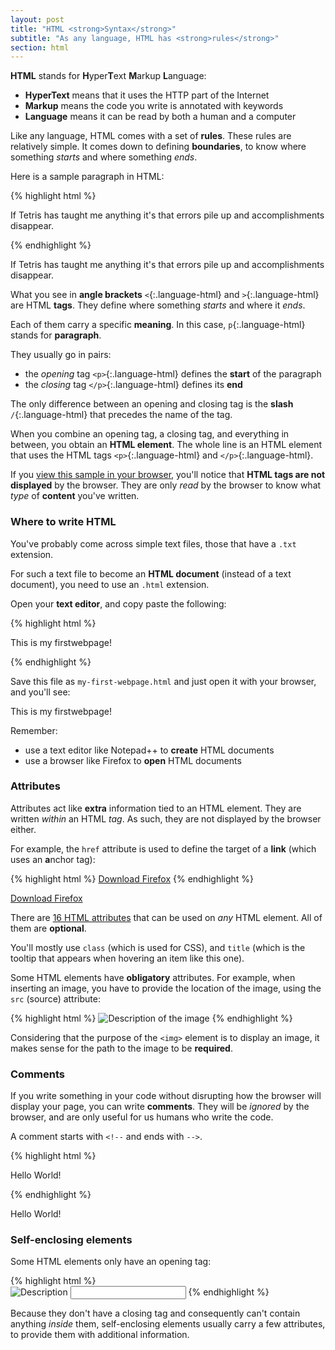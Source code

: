 ```yaml
---
layout: post
title: "HTML <strong>Syntax</strong>"
subtitle: "As any language, HTML has <strong>rules</strong>"
section: html
---
```


**HTML** stands for **H**yper**T**ext **M**arkup **L**anguage:

* **HyperText** means that it uses the HTTP part of the Internet
* **Markup** means the code you write is annotated with keywords
* **Language** means it can be read by both a human and a computer

Like any language, HTML comes with a set of **rules**. These rules are relatively simple. It comes down to defining **boundaries**, to know where something _starts_ and where something _ends_.

Here is a sample paragraph in HTML:

{% highlight html %}
<p>If Tetris has taught me anything it's that errors pile up and accomplishments disappear.</p>
{% endhighlight %}

<div class="result"><p>If Tetris has taught me anything it's that errors pile up and accomplishments disappear.</p></div>

What you see in **angle brackets** `<`{:.language-html} and `>`{:.language-html} are HTML **tags**. They define where something _starts_ and where it _ends_.

Each of them carry a specific **meaning**. In this case, `p`{:.language-html} stands for **paragraph**.

They usually go in pairs:

* the _opening_ tag `<p>`{:.language-html} defines the **start** of the paragraph
* the _closing_ tag `</p>`{:.language-html} defines its **end**

The only difference between an opening and closing tag is the **slash** `/`{:.language-html} that precedes the name of the tag.

When you combine an opening tag, a closing tag, and everything in between, you obtain an **HTML element**. The whole line is an HTML element that uses the HTML tags `<p>`{:.language-html} and `</p>`{:.language-html}.

If you [view this sample in your browser](/html/sample-paragraph.html), you'll notice that **HTML tags are not displayed** by the browser. They are only _read_ by the browser to know what _type_ of **content** you've written.

### Where to write HTML

You've probably come across simple text files, those that have a `.txt` extension.

For such a text file to become an **HTML document** (instead of a text document), you need to use an `.html` extension.

Open your **text editor**, and copy paste the following:

{% highlight html %}
<p>This is my firstwebpage!</p>
{% endhighlight %}

Save this file as `my-first-webpage.html` and just open it with your browser, and you'll see:

<div class="result"><p>This is my firstwebpage!</p></div>

Remember:

* use a text editor like Notepad++ to **create** HTML documents
* use a browser like Firefox to **open** HTML documents

### Attributes

Attributes act like **extra** information tied to an HTML element. They are written _within_ an HTML _tag_. As such, they are not displayed by the browser either.

For example, the `href` attribute is used to define the target of a **link** (which uses an **a**nchor tag):

{% highlight html %}
<a href="https://www.mozilla.com/firefox">Download Firefox</a>
{% endhighlight %}

<div class="result"><a href="https://www.mozilla.com/firefox">Download Firefox</a></div>

There are [16 HTML attributes](https://developer.mozilla.org/en-US/docs/Web/HTML/Global_attributes) that can be used on _any_ HTML element. All of them are **optional**.

You'll mostly use `class` (which is used for CSS), and `title` (which is the tooltip that appears when hovering an item like this one).

Some HTML elements have **obligatory** attributes. For example, when inserting an image, you have to provide the location of the image, using the `src` (source) attribute:

{% highlight html %}
<img src="#" alt="Description of the image">
{% endhighlight %}

Considering that the purpose of the `<img>` element is to display an image, it makes sense for the path to the image to be **required**.

### Comments

If you write something in your code without disrupting how the browser will display your page, you can write **comments**. They will be _ignored_ by the browser, and are only useful for us humans who write the code.

A comment starts with `<!--` and ends with `-->`.

{% highlight html %}
<!-- This sentence will be ignored by the browser -->
<p>Hello World!</p>
{% endhighlight %}

<div class="result"><p>Hello World!</p></div>

### Self-enclosing elements

Some HTML elements only have an opening tag:

{% highlight html %}
<br> <!-- line-break -->
<img src="https://placehold.it/50x50" alt="Description"> <!-- image -->
<input type="text"> <!-- text input -->
{% endhighlight %}

Because they don't have a closing tag and consequently can't contain anything _inside_ them, self-enclosing elements usually carry a few attributes, to provide them with additional information.
